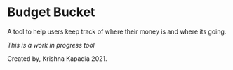 <!-- @format -->

# Budget Bucket

A tool to help users keep track of where their money is and where its going.

_This is a work in progress tool_

Created by, Krishna Kapadia 2021.

